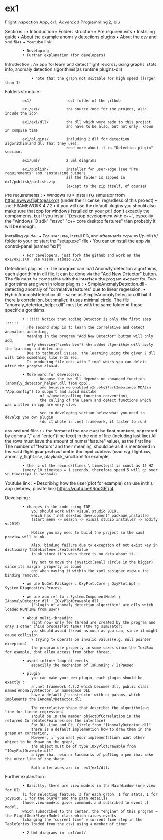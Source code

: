 # ex1

Flight Inspection App, ex1, Advanced Programming 2, biu

Sections :
			• Introduction
			• Folders structure
			• Pre requirements
			• Installing guide
			• About the example anomaly detections plugins
			• About the csv and xml files
			• Youtube link

			• Developing
			• Further explanation (for developers)

Introduction :
				An app for learn and detect flight records, using graphs, stats info,
				anomaly detection algorithims(as runtime plugins-dll)
				
				• note that the graph not suitable for high speed (larger than 1)

Folders structure :

			ex1/				root folder of the github

			ex1/ex1/			the source code for the project, also incude the icon

			ex1/ex1/dll/		the dll which were made to this project
								and have to be also, but not only, known in compile time

			ex1/plugins/		including 2 dll for detection algorithim(and dll that they use),
								read more about it in "Detection plugin" section.

			ex1/uml/			2 uml diagrams
			
			ex1/publish/        installer for user-edge (see "Pre requirements" and "Installing guide")
								all the folder is zipped in    ex1/publish/publish.zip  
								(except to the zip itself, of course) 


Pre requirements :
			• Windows 10
			• Install FG simulator from https://www.flightgear.org/  (under their license, regardless of this project)
			• .net FRAMEWORK 4.7.2
			• if you will use the default plugins you should also make sure that cpp for windows installed on your pc
				I don't excactly the compoments, but if you install "Desktop development with c++", espacilly the
						"windows 10 sdk"
						"msvc"
						"c++ core desktop features"
				than probably it will be enough.

Installing guide :
			• For user use, install FG, and afterwards copy    ex1/publish/     folder to your pc
			  start the "setup.exe" file
			• You can uninstall the app via control-panel (named "ex1")
			
			• For developers, just fork the github and work on the   ex1/ex1.sln  via visual studio 2019

Detections plugins :
			• The program can load Anomaly detection algorithims, each algorithim in dll file.
			  It can be done via the "Add New Detector" button.
			  The file must be compatible with the interface the progam excpect for.
			  Two algorithims are given in folder plugins :
					• SimpleAnomalyDetection.dll - detecting anomaly of "correlative features" due to linear regression.
					• HybridAnomalyDetection.dll - same as SimpleAnomalyDetection.dll but if there is correlation,
					but smaller, it uses minimal circle.
					The file "anomaly_detector_helper.dll" must be with the same folder of those specific algorithims.

			• !!!!!! Notice that adding Detector is only the first step !!!!!!
			  The second step is to learn the correlative and detect anomalies according,
			  meaning in the program "Add New Detector" button will only add,
			  only choosing("combo box") the added algorithim will apply the learning and detecting.
			  Due to technical issues, the learning using the given 2 dll will take something like 7-15 sec.
			  It producing file ends with ".tmp" which you can delete after the program closed.

			• More word for developers:
					because the two dll depends on unmanged function (anomaly_detector_helper.dll from cpp),
					and because we enabled pInvokeStackImbalance MDA(in "App.config") to support and avoid mistake
					of p/invoke(calling function convention),
					the calling of the Learn and detect functions which was written in cpp are very slow.

					see in developing section below what you need to develop you own plugin
					(do it whole in .net framework, it faster to run)


csv and xml files :
			• the format of the csv must be float numbers,
				seperated by comma "," and
				"enter"(line feed) in the end of line (including last line)
				All the rows must have the amount of nums("feature" value), as the first line
				The number of "featurs" and their meaning, should be as it is mentioned
				in the valid flight gear protocol xml in the input subtree.
				(see: reg_flight.csv, anomaly_flight.csv, playback_small.xml for example)

			• the hz of the records(lines \ timesteps) is const as 10 HZ
			(every 10 timestep = 1 seconds, therefore speed 5 will go over 50 timesteps in seconds)

Youtube link :
			• Describing how the user(pilot for example) can use in this app
				(hebrew, private link)
				https://youtu.be/1RopGEtjjl4

Developing :


			• changes in the code using IDE
				you should work with visual studio 2019,
				which has ".net desktop development" package installed
				(start menu -> search -> visual studio installer -> modify vs2019)

				Notice you may need to build the project so the xaml preview will be ok.

				Also, binding failure due to exception of not exist key in dictionary TableListener.FeaturesValue
				is ok since it's when there is no data about it...

				Try not to move the joystick(small circle in the bigger) since its margin  property is bound
				and when moving it within the xaml designer view-> the binding removed.

			• we use NuGet Packages : OxyPlot.Core ; OxyPlot.Wpf ; System.Diagnostics.Process

			• we use asm ref to : System.ComponentModel ; IAnomalyDetector.dll ; IOxyPlotDrawable.dll ;
				("plugin of anomaly detection algorithim" are dlls which loaded RUNTIME from user)

			• About multi-threading
				right now- only few thread are created by the program and only 1 other child process(at time) (the fg simulator)
				you should avoid thread as much as you can, since it might cause collision
				\ trying to operate on invalid values(e.g. null pointer exception)
				the program use property in some cases since the TextBox for example, dont allow access from other thread.

			• avoid infinty loop of events
				espacilly the mechanism of IsRunning / IsPaused

			• plugin
				you can make your own plugin, each plugin should be exactly :
				a .net framework 4.7.2 which becomes dll, public class named AnomalyDetector, in namespace DLL,
				have a default / constructor with no params, which implements the IAnomalyDetector.dll

				The correlative shape that describes the algorithm(e.g line for linear regression)
				should be in the member objectOfCorrelation in the returned CorrelatedFeatures(see the interface)
				For DLL.Line and DLL.Circle from "IAnomalyDetector.dll"
				there is a default implemention how to draw them in the graph of correltion,
				However, if you want your implementation\ want other object to be drawn on the graph,
				the object must be of type IOxyPlotDrawable from "IOxyPlotDrawable.dll",
				a type that returns landmarks of pulling a pen that make the outer line of the shape.

				Both interfaces are in  ex1/ex1/dll/

Further explanation :

			• Basiclly, there are view models in the MainWindow (one view for UI)
			(1 for selecting feature, 3 for each graph, 1 for stats, 1 for joysick, 1 for the player and the path details)
			those view-models gives commands and subsribed to event of model,
			which subscribed to the center, the "engine" of this program = the FlightGearPlayerModel class which raises events
			(changing the "current time" = current time step in the TableSeries loaded from the csv) using a member of timer

			• 2 Uml diagrams in  ex1/uml/
